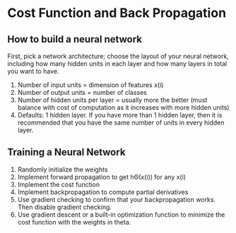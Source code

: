 # Cost Function and Back Propagation

## How to build a neural network

First, pick a network architecture; choose the layout of your neural network, including how many hidden units in each layer and how many layers in total you want to have.

1. Number of input units = dimension of features x(i)
2. Number of output units = number of classes
3. Number of hidden units per layer = usually more the better (must balance with cost of computation as it increases with more hidden units)
4. Defaults: 1 hidden layer. If you have more than 1 hidden layer, then it is recommended that you have the same number of units in every hidden layer.

## Training a Neural Network

1. Randomly initialize the weights
2. Implement forward propagation to get hΘ(x(i)) for any x(i)
3. Implement the cost function
4. Implement backpropagation to compute partial derivatives
5. Use gradient checking to confirm that your backpropagation works. Then disable gradient checking.
6. Use gradient descent or a built-in optimization function to minimize the cost function with the weights in theta.